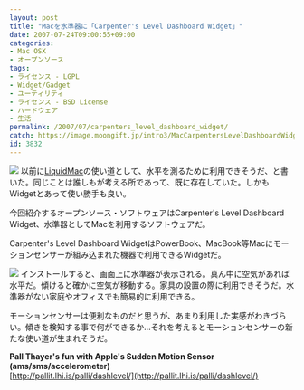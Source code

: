 ```yaml
---
layout: post
title: "Macを水準器に「Carpenter's Level Dashboard Widget」"
date: 2007-07-24T09:00:55+09:00
categories:
- Mac OSX
- オープンソース
tags: 
- ライセンス - LGPL
- Widget/Gadget
- ユーティリティ
- ライセンス - BSD License
- ハードウェア
- 生活
permalink: /2007/07/carpenters_level_dashboard_widget/
catch: https://image.moongift.jp/intro3/MacCarpentersLevelDashboardWidget_9893/Screenshot_9_thumb1.png
id: 3832
---
```

[![](https://image.moongift.jp/intro3/MacCarpentersLevelDashboardWidget_9893/Screenshot_8_thumb1.png)](https://image.moongift.jp/intro3/MacCarpentersLevelDashboardWidget_9893/Screenshot_83.png) 以前に[LiquidMac](http://www.moongift.jp/2007/07/liquidmac/)の使い道として、水平を測るために利用できそうだ、と書いた。同じことは誰しもが考える所であって、既に存在していた。しかもWidgetとあって使い勝手も良い。   
  
今回紹介するオープンソース・ソフトウェアはCarpenter's Level Dashboard Widget、水準器としてMacを利用するソフトウェアだ。   
  
<!--more-->  
  
Carpenter's Level Dashboard WidgetはPowerBook、MacBook等Macにモーションセンサーが組み込まれた機器で利用できるWidgetだ。   
  
[![](https://image.moongift.jp/intro3/MacCarpentersLevelDashboardWidget_9893/Screenshot_9_thumb1.png)](https://image.moongift.jp/intro3/MacCarpentersLevelDashboardWidget_9893/Screenshot_93.png) インストールすると、画面上に水準器が表示される。真ん中に空気があれば水平だ。傾けると確かに空気が移動する。家具の設置の際に利用できそうだ。水準器がない家庭やオフィスでも簡易的に利用できる。   
  
モーションセンサーは便利なものだと思うが、あまり利用した実感がわきづらい。傾きを検知する事で何ができるか…それを考えるとモーションセンサーの新たな使い道が生まれそうだ。   
  
**Pall Thayer's fun with Apple's Sudden Motion Sensor (ams/sms/accelerometer)**  
[http://pallit.lhi.is/palli/dashlevel/](http://pallit.lhi.is/palli/dashlevel/)